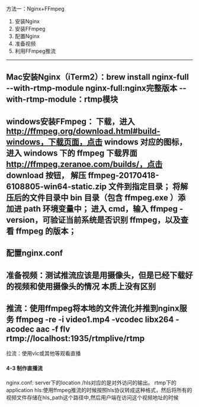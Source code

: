 方法一：Nginx+FFmpeg

1. 安装Nginx
2. 安装FFmpeg
3. 配置Nginx
4. 准备视频
5. 利用FFmpeg推流

-------------------
Mac安装Nginx（iTerm2）：brew install nginx-full --with-rtmp-module 
 nginx-full:nginx完整版本  --with-rtmp-module：rtmp模块
-------------------------
windows安装FFmpeg：
下载，进入 http://ffmpeg.org/download.html#build-windows，下载页面，点击 windows 对应的图标，进入 windows 下的 ffmpeg 下载界面 http://ffmpeg.zeranoe.com/builds/，点击 download 按钮，
解压 ffmpeg-20170418-6108805-win64-static.zip 文件到指定目录；
将解压后的文件目录中 bin 目录（包含 ffmpeg.exe ）添加进 path 环境变量中；
进入 cmd，输入 ffmpeg -version，可验证当前系统是否识别 ffmpeg，以及查看 ffmpeg 的版本；
-----------------------------
配置nginx.conf
---------------------
准备视频：测试推流应该是用摄像头，但是已经下载好的视频和使用摄像头的情况 本质上没有区别
----------------------------
推流：使用ffmpeg将本地的文件流化并推到nginx服务
ffmpeg -re -i video1.mp4 -vcodec libx264 -acodec aac -f flv rtmp://localhost:1935/rtmplive/rtmp
-------------------------------
拉流：使用vlc或其他等观看直播

#### 4-3 制作直播流
nginx.conf:
server下的location /hls对应的是对外访问的输出。
rtmp下的application hls:使用ffmpeg推流的时候按照hls协议转成这种格式，然后将所有的视频文件存储在hls_path这个路径中,然后用户端在访问这个视频地址的时候
